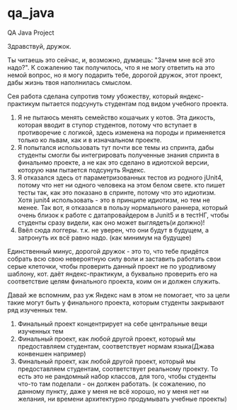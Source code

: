 # qa_java
QA Java Project

Здравствуй, дружок.

Ты читаешь это сейчас, и, возможно, думаешь: "Зачем мне всё это надо?".
К сожалению так получилось, что я не могу ответить на это немой вопрос, но я могу подарить тебе, 
дорогой дружок, этот проект, дабы жизнь твоя наполнилась смыслом.


Сея работа сделана супротив тому убожеству, который яндекс-практикум пытается подсунуть студентам под 
видом учебного проекта.

1. Я не пытаюсь менять семейство кошачьих у котов. Эта дикость, которая вводит в ступор студентов,
потому что вступает в противоречие с логикой, здесь изменена на породы и применяется только ко львам, как и в 
изначальном проекте. 
2. Я попытался использовать тут почти все темы из спринта, дабы студенты смогли бы интегрировать полученные
знания спринта в финальнмо проекте, а не как это сделано в идиотской версии, которую нам пытается подсунуть 
Яндекс.
3. Я отказался здесь от параметризованных тестов из родного jUnit4, потому что нет ни одного человека на
этом белом свете. кто пишет тесты так, как это показано в спринте, потому что это идиотизм. Хотя junit4 
использовать - это в принципе идиотизм, но тем не менее. Так вот, я отказался в пользу нормального раннера,
который очень близок к работе с датапровайдером в Junit5 и в тестНГ, чтобы студенты сразу видели, как оно 
может выглядеть(и должно)!
4. Ввёл сюда логгеры. т.к. не уверен, что они будут в будущем, а затронуть их всё равно надо. (как минимум на будущее)


Единственный минус, дорогой дружок - это то, что тебе придётся собрать всю свою невероятную силу воли и 
заставить работать свои серые клеточки, чтобы проверить данный проект не по уродливому шаблону, кот. даёт яндекс-практикум,
а буквально проверить его на соответствие целям финального проекта, коим он и должен служить.

Давай же вспомним, раз уж Яндекс нам в этом не помогает, что за цели такие могут быть у финального проекта, которым 
студенты закрывают ряд изученных тем.

1. Финальный проект концентрирует на себе центральные вещи изученных тем
2. Финальный проект, как любой другой проект, который мы предоставляем студентам, соответствует нормам языка(Джава конвеншен например)
3. Финальный проект, как любой другой проект, который мы предоставляем студентам, соответствует реальному проекту. То есть
это не рандомный набор классов, для того, чтобы студенты что-то там поделали - он должен работать. (к сожалению, по 
данному пункту, даже у меня не всё хорошо, но у меня нет ни желания, ни времени архитектурно продумывать учебные проекты)